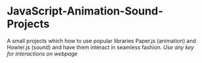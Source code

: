 # JavaScript-Animation-Sound-Projects
A small projects which how to use popular libraries Paper.js (animation)  and Howler.js (sound) and have them interact in seamless fashion. *Use any key for interactions on webpage*
